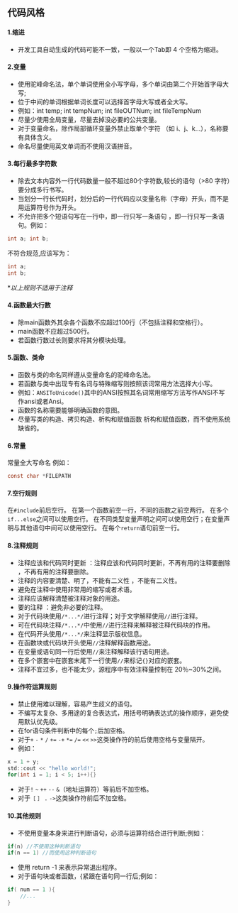 ## 代码风格


#### 1.缩进
- 开发工具自动生成的代码可能不一致，一般以一个Tab即 4 个空格为缩进。


#### 2.变量
- 使用驼峰命名法，单个单词使用全小写字母，多个单词由第二个开始首字母大写;
- 位于中间的单词根据单词长度可以选择首字母大写或者全大写。
- 例如：int temp;    int tempNum;    int fileOUTNum;    int fileTempNum 
- 尽量少使用全局变量，尽量去掉没必要的公共变量。
- 对于变量命名，除作局部循环变量外禁止取单个字符 （如 i、j、k...），名称要有具体含义。
- 命名尽量使用英文单词而不使用汉语拼音。


#### 3.每行最多字符数
- 除去文本内容外一行代码数量一般不超过80个字符数,较长的语句（>80 字符）要分成多行书写。
- 当划分一行长代码时，划分后的一行代码应以变量名称（字母）开头，而不是用运算符号作为开头。
- 不允许把多个短语句写在一行中，即一行只写一条语句 ，即一行只写一条语句。例如：
```c
int a; int b;
```
不符合规范,应该写为：
```c
int a;
int b;
```
**以上规则不适用于注释*


#### 4.函数最大行数
- 除main函数外其余各个函数不应超过100行（不包括注释和空格行）。
- main函数不应超过500行。
- 若函数行数过长则要求将其分模块处理。


#### 5.函数、类命
- 函数与类的命名同样遵从变量命名的驼峰命名法。
- 若函数与类中出现专有名词与特殊缩写则按照该词常用方法选择大小写。
- 例如：`ANSIToUnicode()`其中的ANSI按照其名词常用缩写方法写作ANSI不写作ansi或者Ansi。
- 函数的名称需要能够明确函数的意图。
- 尽量写类的构造、拷贝构造、析构和赋值函数 析构和赋值函数，而不使用系统缺省的。


#### 6.常量
常量全大写命名
例如：
```c
const char *FILEPATH
```


#### 7.空行规则
在`#include`前后空行。
在第一个函数前空一行，不同的函数之前空两行。
在多个`if...else`之间可以使用空行。
在不同类型变量声明之间可以使用空行；在变量声明与其他语句中间可以使用空行。
在每个`return`语句前空一行。


#### 8.注释规则
- 注释应该和代码同时更新 ：注释应该和代码同时更新，不再有用的注释要删除 ，不再有用的注释要删除。
- 注释的内容要清楚、明了，不能有二义性 ，不能有二义性。 
- 避免在注释中使用非常用的缩写或者术语。
- 注释应该解释清楚被注释对象的用途。
- 要的注释 ：避免非必要的注释。
- 对于代码块使用`/*...*/`进行注释；对于文字解释使用`//`进行注释。
- 可在代码块注释`/*...*/`中使用`//`进行注释来解释被注释代码块的作用。
- 在代码开头使用`/*...*/`来注释显示版权信息。
- 在函数块或代码块开头使用`//`注释解释函数用途。
- 在变量或语句同一行后使用`//`来注释解释该行语句用途。
- 在多个嵌套中在嵌套末尾下一行使用`//`来标记`{}`对应的嵌套。
- 注释不宜过多，也不能太少，源程序中有效注释量控制在 20％~30%之间。


#### 9.操作符运算规则
- 禁止使用难以理解，容易产生歧义的语句。
- 不编写太复杂、多用途的复合表达式，用括号明确表达式的操作顺序，避免使用默认优先级。
- 在for语句条件判断中的每个`;`后加空格。
- 对于`+` `-` `*` `/` `+=` `-+` `*=` `/=` `<<` `>>`这类操作符的前后使用空格与变量隔开。
- 例如：
```c
x = 1 + y;
std::cout << "hello world!";
for(int i = 1; i < 5; i++){}
```
- 对于`!` `~` `++` `--` `&`（地址运算符）等前后不加空格。
- 对于`［` `］` `.`  `->`这类操作符前后不加空格。


#### 10.其他规则
- 不使用变量本身来进行判断语句，必须与运算符结合进行判断;例如：
```c
if(n) //不使用这种判断语句
if(n == 1) //而使用这种判断语句
```
- 使用  return -1  来表示异常退出程序。
- 对于语句块或者函数，{紧跟在语句同一行后;例如：
```c
if( num == 1 ){
	//...
}
```

